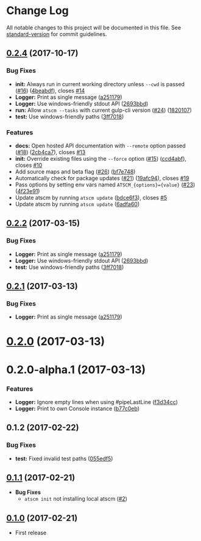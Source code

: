 # Change Log

All notable changes to this project will be documented in this file. See [standard-version](https://github.com/conventional-changelog/standard-version) for commit guidelines.

<a name="0.2.4"></a>
## [0.2.4](https://github.com/atSCM/atscm-cli/compare/0.2.0-alpha.1...v0.2.4) (2017-10-17)


### Bug Fixes

* **init:** Always run in current working directory unless `--cwd` is passed ([#16](https://github.com/atSCM/atscm-cli/issues/16)) ([4beabdf](https://github.com/atSCM/atscm-cli/commit/4beabdf)), closes [#14](https://github.com/atSCM/atscm-cli/issues/14)
* **Logger:** Print as single message ([a251179](https://github.com/atSCM/atscm-cli/commit/a251179))
* **Logger:** Use windows-friendly stdout API ([2693bbd](https://github.com/atSCM/atscm-cli/commit/2693bbd))
* **run:** Allow `atscm --tasks` with current gulp-cli version ([#24](https://github.com/atSCM/atscm-cli/issues/24)) ([1820107](https://github.com/atSCM/atscm-cli/commit/1820107))
* **test:** Use windows-friendly paths ([3ff7018](https://github.com/atSCM/atscm-cli/commit/3ff7018))


### Features

* **docs:** Open hosted API documentation with `--remote` option passed ([#18](https://github.com/atSCM/atscm-cli/issues/18)) ([2cb4ca7](https://github.com/atSCM/atscm-cli/commit/2cb4ca7)), closes [#13](https://github.com/atSCM/atscm-cli/issues/13)
* **init:** Override existing files using the `--force` option ([#15](https://github.com/atSCM/atscm-cli/issues/15)) ([ccd4abf](https://github.com/atSCM/atscm-cli/commit/ccd4abf)), closes [#10](https://github.com/atSCM/atscm-cli/issues/10)
* Add source maps and beta flag ([#26](https://github.com/atSCM/atscm-cli/issues/26)) ([bf7e748](https://github.com/atSCM/atscm-cli/commit/bf7e748))
* Automatically check for package updates ([#21](https://github.com/atSCM/atscm-cli/issues/21)) ([19afc94](https://github.com/atSCM/atscm-cli/commit/19afc94)), closes [#19](https://github.com/atSCM/atscm-cli/issues/19)
* Pass options by setting env vars named `ATSCM_{options}={value}` ([#23](https://github.com/atSCM/atscm-cli/issues/23)) ([4f23e91](https://github.com/atSCM/atscm-cli/commit/4f23e91))
* Update atscm by running `atscm update` ([bdce6f3](https://github.com/atSCM/atscm-cli/commit/bdce6f3)), closes [#5](https://github.com/atSCM/atscm-cli/issues/5)
* Update atscm by running `atscm update` ([6adfa60](https://github.com/atSCM/atscm-cli/commit/6adfa60))



<a name="0.2.2"></a>
## [0.2.2](https://github.com/atSCM/atscm-cli/compare/0.2.0-alpha.1...v0.2.2) (2017-03-15)


### Bug Fixes

* **Logger:** Print as single message ([a251179](https://github.com/atSCM/atscm-cli/commit/a251179))
* **Logger:** Use windows-friendly stdout API ([2693bbd](https://github.com/atSCM/atscm-cli/commit/2693bbd))
* **test:** Use windows-friendly paths ([3ff7018](https://github.com/atSCM/atscm-cli/commit/3ff7018))



<a name="0.2.1"></a>
## [0.2.1](https://github.com/atSCM/atscm-cli/compare/0.2.0-alpha.1...v0.2.1) (2017-03-13)


### Bug Fixes

* **Logger:** Print as single message ([a251179](https://github.com/atSCM/atscm-cli/commit/a251179))



<a name="0.2.0"></a>
# [0.2.0](https://github.com/atSCM/atscm-cli/compare/0.2.0-alpha.1...v0.2.0) (2017-03-13)



<a name="0.2.0-alpha.1"></a>
# 0.2.0-alpha.1 (2017-03-13)

### Features

* **Logger:** Ignore empty lines when using #pipeLastLine ([f3d34cc](https://github.com/atSCM/atscm-cli/commit/f3d34cc))
* **Logger:** Print to own Console instance ([b77c0eb](https://github.com/atSCM/atscm-cli/commit/b77c0eb))


<a name="0.1.2"></a>
## 0.1.2 (2017-02-22)

### Bug Fixes

* **test:** Fixed invalid test paths ([055edf5](https://github.com/atSCM/atscm-cli/commit/055edf5))


## [0.1.1](https://github.com/atSCM/atscm-cli/releases/tag/v0.1.1) (2017-02-21)

- **Bug Fixes**
  - `atscm init` not installing local atscm ([#2](https://github.com/atSCM/atscm-cli/issues/2))

## [0.1.0](https://github.com/atSCM/atscm-cli/releases/tag/v0.1.0) (2017-02-21)

- First release 
